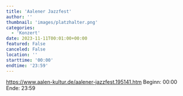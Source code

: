 ```yaml
---
title: 'Aalener Jazzfest'
author: ''
thumbnail: 'images/platzhalter.png'
categories:
  - 'Konzert'
date: 2023-11-11T00:01:00+00:00
featured: False
canceled: False
location: ''
starttime: '00:00'
endtime: '23:59'
---
```

https://www.aalen-kultur.de/aalener-jazzfest.195141.htm
Beginn: 00:00
 Ende: 23:59